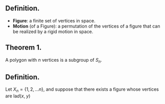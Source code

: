 
## Definition.

- **Figure**: a finite set of vertices in space.
- **Motion** (of a Figure): a permutation of the vertices of a figure that can be realized by a rigid motion in space.

## Theorem 1.

A polygon with $n$ vertices is a subgroup of $S_n$. 

## Definition.

Let $X_{n}=\{1,2,\dots n\}$, and suppose that there exists a figure whose vertices are la$d(x,\;y)$